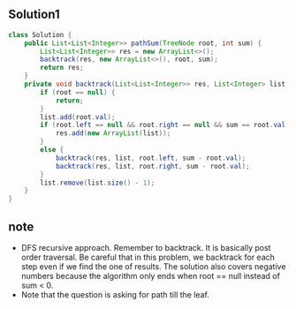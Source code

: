 ## Solution1
``` java
class Solution {
    public List<List<Integer>> pathSum(TreeNode root, int sum) {
        List<List<Integer>> res = new ArrayList<>();
        backtrack(res, new ArrayList<>(), root, sum);
        return res;
    }
    private void backtrack(List<List<Integer>> res, List<Integer> list, TreeNode root, int sum) {
        if (root == null) {
            return;
        }
        list.add(root.val);
        if (root.left == null && root.right == null && sum == root.val) {
            res.add(new ArrayList(list));
        }
        else {
            backtrack(res, list, root.left, sum - root.val);
            backtrack(res, list, root.right, sum - root.val);
        }
        list.remove(list.size() - 1);
    }
}
```

## note
* DFS recursive approach. Remember to backtrack. It is basically post order traversal. Be careful that in this problem, we backtrack for each step even if we find the one of results. The solution also covers negative numbers because the algorithm only ends when root == null instead of sum < 0.
* Note that the question is asking for path till the leaf.
